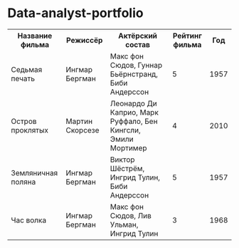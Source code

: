 # Data-analyst-portfolio
<!DOCTYPE html>
<html lang="en">
<head>
<meta charset="utf-8"/>
<meta content="width=device-width, initial-scale=1.0" name="viewport"/>
<title>Document</title>
</head>
<body>
<table>
<tr>
<th>Название фильма</th>
<th>Режиссёр</th>
<th>Актёрский состав</th>
<th>Рейтинг фильма</th>
<th>Год</th>
</tr>
<tr>
<td>Седьмая печать</td>
<td>Ингмар Бергман</td>
<td>Макс фон Сюдов, Гуннар Бьёрнстранд, Биби Андерссон</td>
<td>5</td>
<td>1957</td>
</tr>
<tr>
<td>Остров проклятых</td>
<td>Мартин Скорсезе</td>
<td>Леонардо Ди Каприо, Марк Руффало, Бен Кингсли, Эмили Мортимер</td>
<td>4</td>
<td>2010</td>
</tr>
<tr>
<td>Земляничная поляна</td>
<td>Ингмар Бергман</td>
<td>Виктор Шёстрём, Ингрид Тулин, Биби Андерссон</td>
<td>5</td>
<td>1957</td>
</tr>
<tr>
<td>Час волка</td>
<td>Ингмар Бергман</td>
<td>Макс фон Сюдов, Лив Ульман, Ингрид Тулин</td>
<td>3</td>
<td>1968</td>
</tr>
</table>
</body>
</html>
